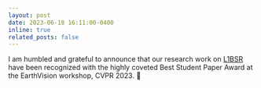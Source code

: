 ```yaml
---
layout: post
date: 2023-06-18 16:11:00-0400
inline: true
related_posts: false
---
```


I am humbled and grateful to announce that our research work on <a href="https://centreborelli.github.io/L1BSR/">L1BSR</a> have been recognized with the highly coveted Best Student Paper Award at the EarthVision workshop, CVPR 2023. :tada:
